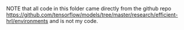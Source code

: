 NOTE that all code in this folder came directly from the github repo https://github.com/tensorflow/models/tree/master/research/efficient-hrl/environments 
and is not my code. 
